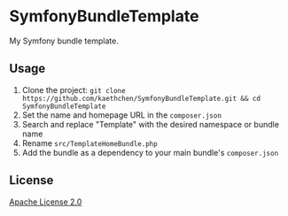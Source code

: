 # SymfonyBundleTemplate
My Symfony bundle template.

## Usage
1. Clone the project: `git clone https://github.com/kaethchen/SymfonyBundleTemplate.git && cd SymfonyBundleTemplate`
2. Set the name and homepage URL in the `composer.json`
3. Search and replace "Template" with the desired namespace or bundle name
4. Rename `src/TemplateHomeBundle.php`
5. Add the bundle as a dependency to your main bundle's `composer.json`

## License
[Apache License 2.0](https://github.com/kaethchen/SymfonyBundleTemplate/blob/main/LICENSE)
